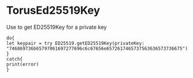# TorusEd25519Key

Use to get ED25519Key for a private key
```
do{
let keypair = try ED25519.getED25519Key(privateKey: "746869736b65797061697277696c6c67656e6572617465737563636573736675")
}
catch{
print(error)
}
```
